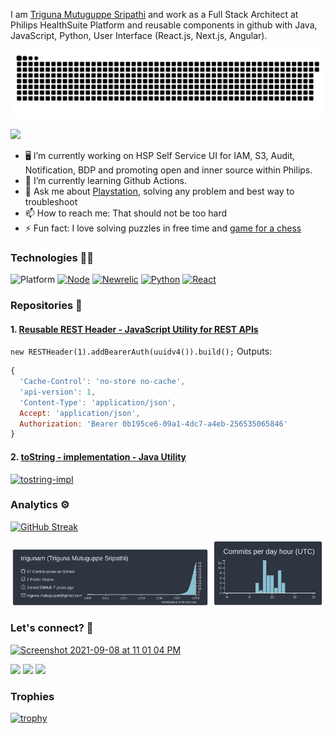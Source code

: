 I am [Triguna Mutuguppe Sripathi](https://www.linkedin.com/in/triguna/) and work as a Full Stack Architect at Philips HealthSuite Platform and reusable components in github with Java, JavaScript, Python, User Interface (React.js, Next.js, Angular).

![Snake animation](https://github.com/trigunam/trigunam/blob/output/github-contribution-grid-snake.svg)

![](http://estruyf-github.azurewebsites.net/api/VisitorHit?user=trigunam&repo=trigunam&countColorcountColor)

- 🖥️ I’m currently working on HSP Self Service UI for IAM, S3, Audit, Notification, BDP and promoting open and inner source within Philips.
- 🌱 I’m currently learning Github Actions.
- 💬 Ask me about [Playstation](https://www.youtube.com/channel/UCv4Uy64oNR4vzMREojY9Mgw?sub_confirmation=1), solving any problem and best way to troubleshoot
- 📫 How to reach me: That should not be too hard
- ⚡ Fun fact: I love solving puzzles in free time and [game for a chess](https://www.chess.com/member/gametriguna)

### Technologies 🧑‍💻

![Platform](https://img.shields.io/badge/platform-windows%20%7C%20macos%20%7C%20linux-lightgrey) [![Node](https://img.shields.io/badge/node--lts-v14.x.x-brightgreen)](https://nodejs.org/en/) [![Newrelic](https://img.shields.io/badge/New%20Relic-Observability%20made%20simple-%2300838F)](https://newrelic.com/) [![Python](https://img.shields.io/badge/python-v3.9.x-blue)](https://www.python.org/) [![React](https://img.shields.io/badge/react-v17.x.x-lightblue)](https://reactjs.org/docs/thinking-in-react.html)

### Repositories 📒

#### 1. [Reusable REST Header - JavaScript Utility for REST APIs](https://github.com/trigunam/reusable-rest-header)

`new RESTHeader(1).addBearerAuth(uuidv4()).build();`
Outputs:
```javascript
{
  'Cache-Control': 'no-store no-cache',
  'api-version': 1,
  'Content-Type': 'application/json',
  Accept: 'application/json',
  Authorization: 'Bearer 0b195ce6-09a1-4dc7-a4eb-256535065846'
}
```

#### 2. [toString - implementation - Java Utility](https://github.com/trigunam/tostring-implementation)

[![tostring-impl](https://user-images.githubusercontent.com/10085371/132096111-6ced82b0-c993-466b-a2e1-c2b10874f9e1.gif)](https://github.com/trigunam/tostring-implementation/blob/master/docs/usage-guide.md#using-maven-central)

### Analytics ⚙️

[![GitHub Streak](https://github-readme-streak-stats.herokuapp.com?user=trigunam&theme=material-palenight&hide_border=true)](https://git.io/streak-stats)

<p align="center">
  <img width="63%" src="profile-summary-card-output/nord_dark/0-profile-details.svg" />
  <img width="35%" src="profile-summary-card-output/nord_dark/4-productive-time.svg" />
</p>

### Let's connect? 🤝

[![Screenshot 2021-09-08 at 11 01 04 PM](https://user-images.githubusercontent.com/10085371/132556855-d231f421-cfc0-4e39-998b-9ce830bec4bf.png)](https://www.linkedin.com/in/triguna/)
<p>
<a href="https://twitter.com/trigsO"><img src="https://img.shields.io/badge/-Twitter-%231DA1F2?style=flat&logo=twitter&logoColor=white"/></a> <a href="https://www.instagram.com/mutuguppe_trigs/"><img src="https://img.shields.io/badge/-Instagram-E4405F?style=flat&logo=instagram&logoColor=white"/></a> <a href="https://www.facebook.com/triguna.m.sripathi"><img src="https://img.shields.io/badge/-Facebook-1877F2?style=flat&logo=facebook&logoColor=white"/></a>

</p>

### Trophies

[![trophy](https://github-profile-trophy.vercel.app/?username=trigunam&theme=flat&no-frame=true)](https://github.com/ryo-ma/github-profile-trophy)
